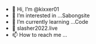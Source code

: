 - 👋 Hi, I’m @kixxer01
- 👀 I’m interested in ...Sabongsite
- 🌱 I’m currently learning ...Code
- 💞️ slasher2022.live
- 📫 How to reach me ...

<!---
kixxer01/kixxer01 is a ✨ special ✨ repository because its `README.md` (this file) appears on your GitHub profile.
You can click the Preview link to take a look at your changes.
--->
